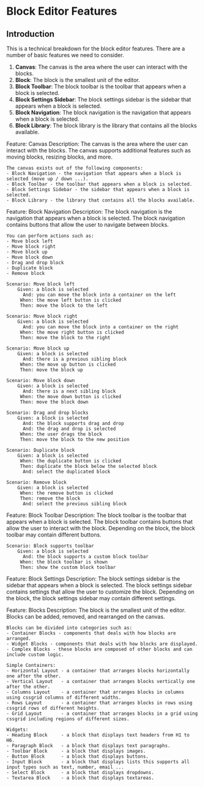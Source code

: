 # Block Editor Features

## Introduction

This is a technical breakdown for the block editor features.
There are a number of basic features we need to consider.

1. **Canvas**: The canvas is the area where the user can interact with the blocks.
2. **Block**: The block is the smallest unit of the editor.
3. **Block Toolbar**: The block toolbar is the toolbar that appears when a block is selected.
4. **Block Settings Sidebar**: The block settings sidebar is the sidebar that appears when a block is selected.
5. **Block Navigation**: The block navigation is the navigation that appears when a block is selected.
6. **Block Library**: The block library is the library that contains all the blocks available.

Feature: Canvas
    Description: The canvas is the area where the user can interact with the blocks.
    The canvas supports additional features such as moving blocks, resizing blocks, and more.

    The canvas exists out of the following components:
    - Block Navigation - the navigation that appears when a block is selected (move up / down ...).
    - Block Toolbar - the toolbar that appears when a block is selected.
    - Block Settings Sidebar - the sidebar that appears when a block is selected.
    - Block Library - the library that contains all the blocks available.

Feature: Block Navigation
    Description: The block navigation is the navigation that appears when a block is selected.
    The block navigation contains buttons that allow the user to navigate between blocks.

    You can perform actions such as:
    - Move block left
    - Move block right
    - Move block up
    - Move block down
    - Drag and drop block
    - Duplicate block
    - Remove block

    Scenario: Move block left
        Given: a block is selected
          And: you can move the block into a container on the left
         When: the move left button is clicked
         Then: move the block to the left

    Scenario: Move block right
        Given: a block is selected
          And: you can move the block into a container on the right
         When: the move right button is clicked
         Then: move the block to the right

    Scenario: Move block up
        Given: a block is selected
          And: there is a previous sibling block
         When: the move up button is clicked
         Then: move the block up

    Scenario: Move block down
        Given: a block is selected
          And: there is a next sibling block
         When: the move down button is clicked
         Then: move the block down

    Scenario: Drag and drop blocks
        Given: a block is selected
          And: the block supports drag and drop
          And: the drag and drop is selected
         When: the user drags the block
         Then: move the block to the new position

    Scenario: Duplicate block
        Given: a block is selected
         When: the duplicate button is clicked
         Then: duplicate the block below the selected block
          And: select the duplicated block

    Scenario: Remove block
        Given: a block is selected
         When: the remove button is clicked
         Then: remove the block
          And: select the previous sibling block

Feature: Block Toolbar
    Description: The block toolbar is the toolbar that appears when a block is selected.
    The block toolbar contains buttons that allow the user to interact with the block.
    Depending on the block, the block toolbar may contain different buttons.

    Scenario: Block supports toolbar
        Given: a block is selected
          And: the block supports a custom block toolbar
         When: the block toolbar is shown
         Then: show the custom block toolbar
    
Feature: Block Settings
    Description: The block settings sidebar is the sidebar that appears when a block is selected.
    The block settings sidebar contains settings that allow the user to customize the block.
    Depending on the block, the block settings sidebar may contain different settings. 

Feature: Blocks
    Description: The block is the smallest unit of the editor.
    Blocks can be added, removed, and rearranged on the canvas.

    Blocks can be divided into categories such as:
    - Container Blocks - components that deals with how blocks are arranged.
    - Widget Blocks - components that deals with how blocks are displayed.
    - Complex Blocks - these blocks are composed of other blocks and can include custom logic.

    Simple Containers:
    - Horizontal Layout - a container that arranges blocks horizontally one after the other.
    - Vertical Layout   - a container that arranges blocks vertically one after the other.
    - Columns Layout    - a container that arranges blocks in columns using cssgrid columns of different widths.
    - Rows Layout       - a container that arranges blocks in rows using cssgrid rows of different heights.
    - Grid Layout       - a container that arranges blocks in a grid using cssgrid including regions of different sizes.

    Widgets:
    - Heading Block     - a block that displays text headers from H1 to H6.
    - Paragraph Block   - a block that displays text paragraphs.
    - Toolbar Block     - a block that displays images.
    - Button Block      - a block that displays buttons.
    - Input Block       - a block that displays lists this supports all input types such as text, number, email ...
    - Select Block      - a block that displays dropdowns.
    - Textarea Block    - a block that displays textareas.
